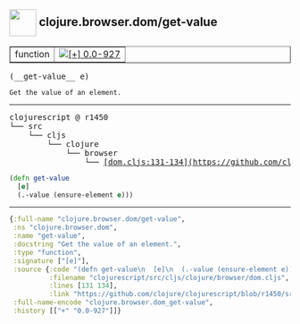 ## <img width="48px" valign="middle" src="http://i.imgur.com/Hi20huC.png"> clojure.browser.dom/get-value

 <table border="1">
<tr>
<td>function</td>
<td><a href="https://github.com/cljsinfo/api-refs/tree/0.0-927"><img valign="middle" alt="[+] 0.0-927" src="https://img.shields.io/badge/+-0.0--927-lightgrey.svg"></a> </td>
</tr>
</table>

 <samp>
(__get-value__ e)<br>
</samp>

```
Get the value of an element.
```

---

 <pre>
clojurescript @ r1450
└── src
    └── cljs
        └── clojure
            └── browser
                └── <ins>[dom.cljs:131-134](https://github.com/clojure/clojurescript/blob/r1450/src/cljs/clojure/browser/dom.cljs#L131-L134)</ins>
</pre>

```clj
(defn get-value
  [e]
  (.-value (ensure-element e)))
```


---

```clj
{:full-name "clojure.browser.dom/get-value",
 :ns "clojure.browser.dom",
 :name "get-value",
 :docstring "Get the value of an element.",
 :type "function",
 :signature ["[e]"],
 :source {:code "(defn get-value\n  [e]\n  (.-value (ensure-element e)))",
          :filename "clojurescript/src/cljs/clojure/browser/dom.cljs",
          :lines [131 134],
          :link "https://github.com/clojure/clojurescript/blob/r1450/src/cljs/clojure/browser/dom.cljs#L131-L134"},
 :full-name-encode "clojure.browser.dom_get-value",
 :history [["+" "0.0-927"]]}

```
